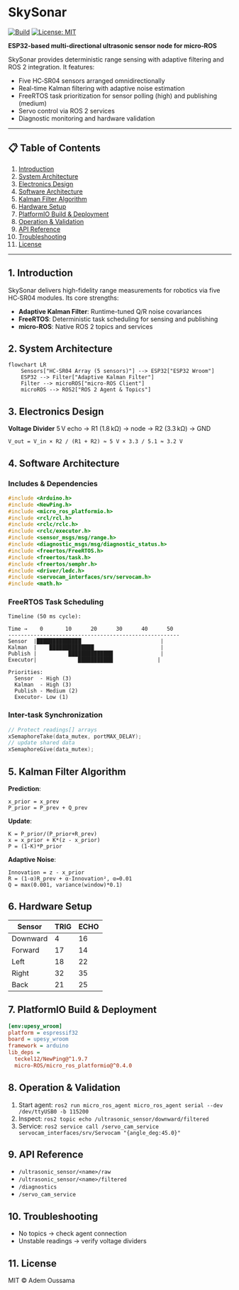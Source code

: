 # SkySonar

[![Build](https://img.shields.io/badge/build-passing-brightgreen)](https://github.com/Adem-Aoun/SkySonar/actions)
[![License: MIT](https://img.shields.io/badge/License-MIT-blue.svg)](LICENSE)

**ESP32-based multi-directional ultrasonic sensor node for micro‑ROS**

SkySonar provides deterministic range sensing with adaptive filtering and ROS 2 integration. It features:

* Five HC‑SR04 sensors arranged omnidirectionally
* Real-time Kalman filtering with adaptive noise estimation
* FreeRTOS task prioritization for sensor polling (high) and publishing (medium)
* Servo control via ROS 2 services
* Diagnostic monitoring and hardware validation

---

## 📋 Table of Contents

1. [Introduction](#introduction)
2. [System Architecture](#system-architecture)
3. [Electronics Design](#electronics-design)
4. [Software Architecture](#software-architecture)
5. [Kalman Filter Algorithm](#kalman-filter-algorithm)
6. [Hardware Setup](#hardware-setup)
7. [PlatformIO Build & Deployment](#platformio-build--deployment)
8. [Operation & Validation](#operation--validation)
9. [API Reference](#api-reference)
10. [Troubleshooting](#troubleshooting)
11. [License](#license)

---

## 1. Introduction <a name="introduction"></a>

SkySonar delivers high-fidelity range measurements for robotics via five HC‑SR04 modules. Its core strengths:

* **Adaptive Kalman Filter**: Runtime-tuned Q/R noise covariances
* **FreeRTOS**: Deterministic task scheduling for sensing and publishing
* **micro-ROS**: Native ROS 2 topics and services

## 2. System Architecture <a name="system-architecture"></a>

```mermaid
flowchart LR
    Sensors["HC-SR04 Array (5 sensors)"] --> ESP32["ESP32 Wroom"]
    ESP32 --> Filter["Adaptive Kalman Filter"]
    Filter --> microROS["micro-ROS Client"]
    microROS --> ROS2["ROS 2 Agent & Topics"]
```

## 3. Electronics Design <a name="electronics-design"></a>

**Voltage Divider**
5 V echo → R1 (1.8 kΩ) → node → R2 (3.3 kΩ) → GND

```text
V_out = V_in × R2 / (R1 + R2) ≈ 5 V × 3.3 / 5.1 ≈ 3.2 V
```

## 4. Software Architecture <a name="software-architecture"></a>

### Includes & Dependencies

```cpp
#include <Arduino.h>
#include <NewPing.h>
#include <micro_ros_platformio.h>
#include <rcl/rcl.h>
#include <rclc/rclc.h>
#include <rclc/executor.h>
#include <sensor_msgs/msg/range.h>
#include <diagnostic_msgs/msg/diagnostic_status.h>
#include <freertos/FreeRTOS.h>
#include <freertos/task.h>
#include <freertos/semphr.h>
#include <driver/ledc.h>
#include <servocam_interfaces/srv/servocam.h>
#include <math.h>
```

### FreeRTOS Task Scheduling

```text
Timeline (50 ms cycle):

Time →    0       10      20      30      40      50
------------------------------------------------------
Sensor  |██████████████                         |
Kalman  |    ██████████████                     |
Publish |          ██████████████               |
Executor|             ███████████              |

Priorities:
  Sensor  - High (3)
  Kalman  - High (3)
  Publish - Medium (2)
  Executor- Low (1)
```

### Inter-task Synchronization

```c
// Protect readings[] arrays
xSemaphoreTake(data_mutex, portMAX_DELAY);
// update shared data
xSemaphoreGive(data_mutex);
```

## 5. Kalman Filter Algorithm <a name="kalman-filter-algorithm"></a>

**Prediction**:

```
x_prior = x_prev
P_prior = P_prev + Q_prev
```

**Update**:

```
K = P_prior/(P_prior+R_prev)
x = x_prior + K*(z - x_prior)
P = (1-K)*P_prior
```

**Adaptive Noise**:

```
Innovation = z - x_prior
R = (1-α)R_prev + α·Innovation², α=0.01
Q = max(0.001, variance(window)*0.1)
```

## 6. Hardware Setup <a name="hardware-setup"></a>

| Sensor   | TRIG | ECHO |
| -------- | ---- | ---- |
| Downward | 4    | 16   |
| Forward  | 17   | 14   |
| Left     | 18   | 22   |
| Right    | 32   | 35   |
| Back     | 21   | 25   |

## 7. PlatformIO Build & Deployment <a name="platformio-build--deployment"></a>

```ini
[env:upesy_wroom]
platform = espressif32
board = upesy_wroom
framework = arduino
lib_deps =
  teckel12/NewPing@^1.9.7
  micro-ROS/micro_ros_platformio@^0.4.0
```

## 8. Operation & Validation <a name="operation--validation"></a>

1. Start agent: `ros2 run micro_ros_agent micro_ros_agent serial --dev /dev/ttyUSB0 -b 115200`
2. Inspect: `ros2 topic echo /ultrasonic_sensor/downward/filtered`
3. Service: `ros2 service call /servo_cam_service servocam_interfaces/srv/Servocam "{angle_deg:45.0}"`

## 9. API Reference <a name="api-reference"></a>

* `/ultrasonic_sensor/<name>/raw`
* `/ultrasonic_sensor/<name>/filtered`
* `/diagnostics`
* `/servo_cam_service`

## 10. Troubleshooting <a name="troubleshooting"></a>

* No topics → check agent connection
* Unstable readings → verify voltage dividers

## 11. License <a name="license"></a>

MIT © Adem Oussama

